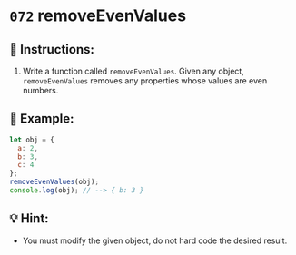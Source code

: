 # `072` removeEvenValues

## 📝 Instructions:

1. Write a function called `removeEvenValues`. Given any object, `removeEvenValues` removes any properties whose values are even numbers.

## 📎 Example:

```Javascript
let obj = {
  a: 2,
  b: 3,
  c: 4
};
removeEvenValues(obj);
console.log(obj); // --> { b: 3 }
```

## 💡 Hint:

+ You must modify the given object, do not hard code the desired result.
